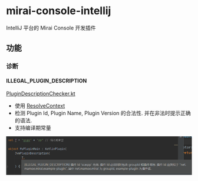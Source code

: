 # mirai-console-intellij

IntelliJ 平台的 Mirai Console 开发插件

## 功能

### 诊断

#### ILLEGAL_PLUGIN_DESCRIPTION

[PluginDescriptionChecker.kt](src/main/kotlin/net/mamoe/mirai/console/intellij/diagnostics/PluginDescriptionChecker.kt#L34)

- 使用 [ResolveContext](../../backend/mirai-console/src/main/kotlin/net/mamoe/mirai/console/compiler/common/ResolveContext.kt)
- 检测 Plugin Id, Plugin Name, Plugin Version 的合法性. 并在非法时提示正确的语法.
- 支持编译期常量

![ILLEGAL_PLUGIN_DESCRIPTION](.images/ILLEGAL_PLUGIN_DESCRIPTION.png)
